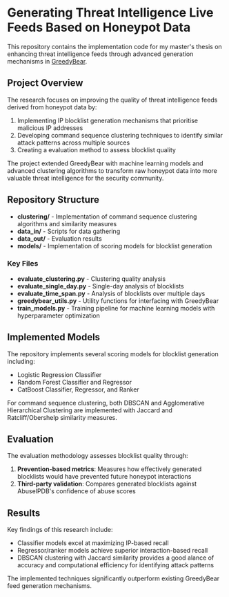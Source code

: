 # Generating Threat Intelligence Live Feeds Based on Honeypot Data

This repository contains the implementation code for my master's thesis on enhancing threat intelligence feeds through advanced generation mechanisms in [GreedyBear](https://github.com/intelowlproject/GreedyBear).

## Project Overview

The research focuses on improving the quality of threat intelligence feeds derived from honeypot data by:

1. Implementing IP blocklist generation mechanisms that prioritise malicious IP addresses
2. Developing command sequence clustering techniques to identify similar attack patterns across multiple sources
3. Creating a evaluation method to assess blocklist quality

The project extended GreedyBear with machine learning models and advanced clustering algorithms to transform raw honeypot data into more valuable threat intelligence for the security community.

## Repository Structure

- **clustering/** - Implementation of command sequence clustering algorithms and similarity measures
- **data_in/** - Scripts for data gathering
- **data_out/** - Evaluation results
- **models/** - Implementation of scoring models for blocklist generation

### Key Files

- **evaluate_clustering.py** - Clustering quality analysis
- **evaluate_single_day.py** - Single-day analysis of blocklists
- **evaluate_time_span.py** - Analysis of blocklists over multiple days
- **greedybear_utils.py** - Utility functions for interfacing with GreedyBear
- **train_models.py** - Training pipeline for machine learning models with hyperparameter optimization

## Implemented Models

The repository implements several scoring models for blocklist generation including:
- Logistic Regression Classifier
- Random Forest Classifier and Regressor
- CatBoost Classifier, Regressor, and Ranker

For command sequence clustering, both DBSCAN and Agglomerative Hierarchical Clustering are implemented with Jaccard and Ratcliff/Obershelp similarity measures.

## Evaluation

The evaluation methodology assesses blocklist quality through:

1. **Prevention-based metrics**: Measures how effectively generated blocklists would have prevented future honeypot interactions
2. **Third-party validation**: Compares generated blocklists against AbuseIPDB's confidence of abuse scores

## Results

Key findings of this research include:

- Classifier models excel at maximizing IP-based recall
- Regressor/ranker models achieve superior interaction-based recall
- DBSCAN clustering with Jaccard similarity provides a good alance of accuracy and computational efficiency for identifying attack patterns

The implemented techniques significantly outperform existing GreedyBear feed generation mechanisms.
